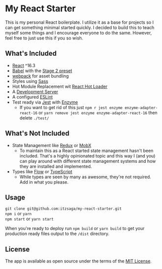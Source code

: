 # My React Starter

This is my personal React boilerplate. I utilize it as a base for projects so I can get something minimal started quickly. I decided to build this to teach myself some things and I encourage everyone to do the same. However, feel free to just use this if you so wish.

## What's Included

* [React](https://reactjs.org/) ^16.3
* [Babel](https://babeljs.io/) with the [Stage 2 preset](https://babeljs.io/docs/plugins/preset-stage-2/)
* [webpack](https://webpack.js.org/) for asset bundling
* Styles using [Sass](http://sass-lang.com/)
* Hot Module Replacement wit [React Hot Loader](https://github.com/gaearon/react-hot-loader)
* A [Development Server](https://github.com/webpack/webpack-dev-server)
* A configured [ESLint](https://eslint.org/)
* Test ready via [Jest](https://facebook.github.io/jest/) with [Enzyme](http://airbnb.io/enzyme/)
  * If you want to get rid of this just `npm r jest enzyme enzyme-adapter-react-16` or `yarn remove jest enzyme enzyme-adapter-react-16` then delete `./test/`

## What's Not Included
* State Management like [Redux](https://redux.js.org/) or [MobX](https://mobx.js.org/)
  * To maintain this as a React started state management hasn't been included. That's a highly opinionated topic and this way I (and you) can play around with different state management systems and how they are installed and implemented.
* Types like [Flow](https://flow.org/) or [TypeScript](http://www.typescriptlang.org/)
  * While types are seen by many as awesome, they're not required. Add in what you please.

## Usage
`git clone git@github.com:itzsaga/my-react-starter.git`  
`npm i` or `yarn`  
`npm start` or `yarn start`

When you're ready to deploy run `npm build` or `yarn build` to get your production ready files output to the `/dist` directory.

## License

The app is available as open source under the terms of the [MIT License](https://github.com/itzsaga/my-react-starter/blob/master/LICENSE).